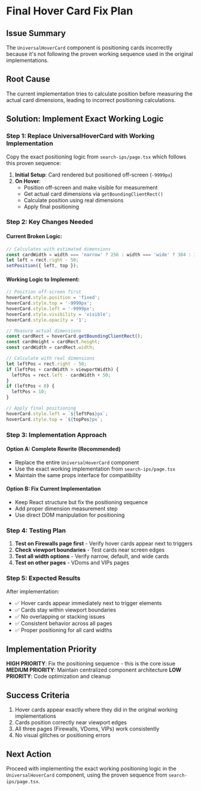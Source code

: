 # Final Hover Card Fix Plan

## Issue Summary
The `UniversalHoverCard` component is positioning cards incorrectly because it's not following the proven working sequence used in the original implementations.

## Root Cause
The current implementation tries to calculate position before measuring the actual card dimensions, leading to incorrect positioning calculations.

## Solution: Implement Exact Working Logic

### Step 1: Replace UniversalHoverCard with Working Implementation
Copy the exact positioning logic from `search-ips/page.tsx` which follows this proven sequence:

1. **Initial Setup**: Card rendered but positioned off-screen (`-9999px`)
2. **On Hover**: 
   - Position off-screen and make visible for measurement
   - Get actual card dimensions via `getBoundingClientRect()`
   - Calculate position using real dimensions
   - Apply final positioning

### Step 2: Key Changes Needed

#### Current Broken Logic:
```typescript
// Calculates with estimated dimensions
const cardWidth = width === 'narrow' ? 256 : width === 'wide' ? 384 : 320;
let left = rect.right - 50;
setPosition({ left, top });
```

#### Working Logic to Implement:
```typescript
// Position off-screen first
hoverCard.style.position = 'fixed';
hoverCard.style.top = '-9999px';
hoverCard.style.left = '-9999px';
hoverCard.style.visibility = 'visible';
hoverCard.style.opacity = '1';

// Measure actual dimensions
const cardRect = hoverCard.getBoundingClientRect();
const cardHeight = cardRect.height;
const cardWidth = cardRect.width;

// Calculate with real dimensions
let leftPos = rect.right - 50;
if (leftPos + cardWidth > viewportWidth) {
  leftPos = rect.left - cardWidth + 50;
}
if (leftPos < 0) {
  leftPos = 10;
}

// Apply final positioning
hoverCard.style.left = `${leftPos}px`;
hoverCard.style.top = `${topPos}px`;
```

### Step 3: Implementation Approach

#### Option A: Complete Rewrite (Recommended)
- Replace the entire `UniversalHoverCard` component
- Use the exact working implementation from `search-ips/page.tsx`
- Maintain the same props interface for compatibility

#### Option B: Fix Current Implementation
- Keep React structure but fix the positioning sequence
- Add proper dimension measurement step
- Use direct DOM manipulation for positioning

### Step 4: Testing Plan

1. **Test on Firewalls page first** - Verify hover cards appear next to triggers
2. **Check viewport boundaries** - Test cards near screen edges
3. **Test all width options** - Verify narrow, default, and wide cards
4. **Test on other pages** - VDoms and VIPs pages

### Step 5: Expected Results

After implementation:
- ✅ Hover cards appear immediately next to trigger elements
- ✅ Cards stay within viewport boundaries
- ✅ No overlapping or stacking issues
- ✅ Consistent behavior across all pages
- ✅ Proper positioning for all card widths

## Implementation Priority

**HIGH PRIORITY**: Fix the positioning sequence - this is the core issue
**MEDIUM PRIORITY**: Maintain centralized component architecture
**LOW PRIORITY**: Code optimization and cleanup

## Success Criteria

1. Hover cards appear exactly where they did in the original working implementations
2. Cards position correctly near viewport edges
3. All three pages (Firewalls, VDoms, VIPs) work consistently
4. No visual glitches or positioning errors

## Next Action

Proceed with implementing the exact working positioning logic in the `UniversalHoverCard` component, using the proven sequence from `search-ips/page.tsx`.
